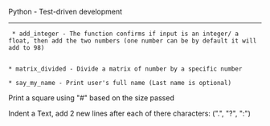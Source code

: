 Python - Test-driven development


------------------------------------------


	 * add_integer - The function confirms if input is an integer/ a float, then add the two numbers (one number can be by default it will add to 98)


	* matrix_divided - Divide a matrix of number by a specific number

	* say_my_name - Print user's full name (Last name is optional)


Print a square using "#" based on the size passed


Indent a Text, add 2 new lines after each of there characters: (".", "?", ":")


